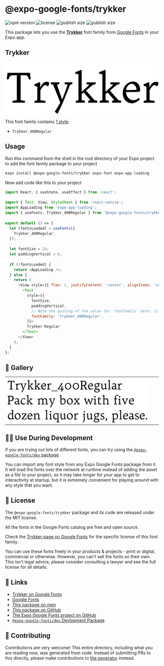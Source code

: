 # @expo-google-fonts/trykker

![npm version](https://flat.badgen.net/npm/v/@expo-google-fonts/trykker)
![license](https://flat.badgen.net/github/license/expo/google-fonts)
![publish size](https://flat.badgen.net/packagephobia/install/@expo-google-fonts/trykker)
![publish size](https://flat.badgen.net/packagephobia/publish/@expo-google-fonts/trykker)

This package lets you use the [**Trykker**](https://fonts.google.com/specimen/Trykker) font family from [Google Fonts](https://fonts.google.com/) in your Expo app.

## Trykker

![Trykker](./font-family.png)

This font family contains [1 style](#-gallery).

- `Trykker_400Regular`

## Usage

Run this command from the shell in the root directory of your Expo project to add the font family package to your project
```sh
expo install @expo-google-fonts/trykker expo-font expo-app-loading
```

Now add code like this to your project
```js
import React, { useState, useEffect } from 'react';

import { Text, View, StyleSheet } from 'react-native';
import AppLoading from 'expo-app-loading';
import { useFonts, Trykker_400Regular } from '@expo-google-fonts/trykker';

export default () => {
  let [fontsLoaded] = useFonts({
    Trykker_400Regular,
  });

  let fontSize = 24;
  let paddingVertical = 6;

  if (!fontsLoaded) {
    return <AppLoading />;
  } else {
    return (
      <View style={{ flex: 1, justifyContent: 'center', alignItems: 'center' }}>
        <Text
          style={{
            fontSize,
            paddingVertical,
            // Note the quoting of the value for `fontFamily` here; it expects a string!
            fontFamily: 'Trykker_400Regular',
          }}>
          Trykker Regular
        </Text>
      </View>
    );
  }
};

```

## 🔡 Gallery


||||
|-|-|-|
|![Trykker_400Regular](./Trykker_400Regular.ttf.png)||||


## 👩‍💻 Use During Development

If you are trying out lots of different fonts, you can try using the [`@expo-google-fonts/dev` package](https://github.com/expo/google-fonts/tree/master/font-packages/dev#readme).

You can import *any* font style from any Expo Google Fonts package from it. It will load the fonts
over the network at runtime instead of adding the asset as a file to your project, so it may take longer
for your app to get to interactivity at startup, but it is extremely convenient
for playing around with any style that you want.

## 📖 License

The `@expo-google-fonts/trykker` package and its code are released under the MIT license.

All the fonts in the Google Fonts catalog are free and open source.

Check the [Trykker page on Google Fonts](https://fonts.google.com/specimen/Trykker) for the specific license of this font family.

You can use these fonts freely in your products & projects - print or digital, commercial or otherwise. However, you can't sell the fonts on their own. This isn't legal advice, please consider consulting a lawyer and see the full license for all details.

## 🔗 Links

- [Trykker on Google Fonts](https://fonts.google.com/specimen/Trykker)
- [Google Fonts](https://fonts.google.com/)
- [This package on npm](https://www.npmjs.com/package/@expo-google-fonts/trykker)
- [This package on GitHub](https://github.com/expo/google-fonts/tree/master/font-packages/trykker)
- [The Expo Google Fonts project on GitHub](https://github.com/expo/google-fonts)
- [`@expo-google-fonts/dev` Devlopment Package](https://github.com/expo/google-fonts/tree/master/font-packages/dev)

## 🤝 Contributing

Contributions are very welcome! This entire directory, including what you are reading now, was generated from code. Instead of submitting PRs to this directly, please make contributions to [the generator](https://github.com/expo/google-fonts/tree/master/packages/generator) instead.
